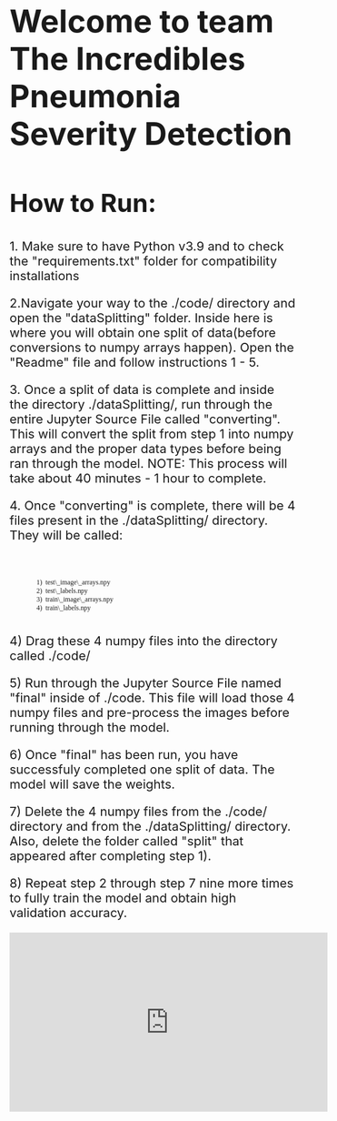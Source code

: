 <style>
    h1 {
        font-size: 55px;
    }
    h2 {
        font-size: 44px;
    }
    code {
        font-family:verdana;
    }
    p {
        font-size: 22px;
    }
</style>


<main>
    <div>
        <h1>Welcome to team The Incredibles Pneumonia Severity Detection</h1>
        <div>
            <h2>How to Run:</h2>
            <div>
                <p>1. Make sure to have Python v3.9 and to check the "requirements.txt" folder for compatibility installations </p>
                </code></pre>
            </div>
            <div>
                <p>2.Navigate your way to the ./code/ directory and open the "dataSplitting" folder. Inside here is where you will obtain one split of data(before conversions to numpy arrays happen). Open the "Readme" file and follow instructions 1 - 5.  </p>
                </code></pre>
            </div>
            <div>
                <p>3. Once a split of data is complete and inside the directory ./dataSplitting/, run through the entire Jupyter Source File called "converting". This will convert the split from step 1 into numpy arrays and the proper data types before being ran through the model.
                NOTE: This process will take about 40 minutes - 1 hour to complete. </p>
                </code></pre>
            </div>
            <div>
                <p>4. Once "converting" is complete, there will be 4 files present in the ./dataSplitting/ directory. They will be called: <br><br>
                <pre><code>
                1)  test\_image\_arrays.npy
                2)  test\_labels.npy
                3)  train\_image\_arrays.npy
                4)  train\_labels.npy 
                </code></pre>
            </div>
            <div>
                <p> 4)  Drag these 4 numpy files into the directory called ./code/</p>
            </div>
            <div>
                <p> 5) Run through the Jupyter Source File named "final" inside of ./code. This file will load those 4 numpy files and pre-process the images before running through the model. </p>
            </div>
            <div>
                <p> 6) Once "final" has been run, you have successfuly completed one split of data. The model will save the weights. </p>
            </div>
            <div>
                <p> 7) Delete the 4 numpy files from the ./code/ directory and from the ./dataSplitting/ directory. Also, delete the folder called "split" that appeared after completing step 1). </p>
            </div>
            <div>
                <p> 8) Repeat step 2 through step 7 nine more times to fully train the model and obtain high validation accuracy. </p>
            </div>
                <p> <iframe 
                width="560" 
                height="315" 
                src="https://www.youtube.com/embed/OJhiQaDeXlI" 
                title="YouTube video player" 
                frameborder="0" 
                allow="accelerometer; autoplay; clipboard-write; encrypted-media; gyroscope; picture-in-picture" 
                allowfullscreen></iframe>
                </p>
        </div>
    </div>
</main>



